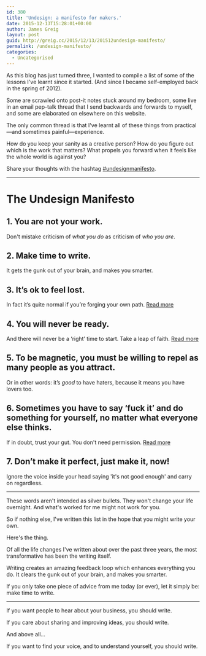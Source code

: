 ```yaml
---
id: 380
title: 'Undesign: a manifesto for makers.'
date: 2015-12-13T15:28:01+00:00
author: James Greig
layout: post
guid: http://greig.cc/2015/12/13/201512undesign-manifesto/
permalink: /undesign-manifesto/
categories:
  - Uncategorised
---
```

<p>As this blog has just turned three, I wanted to compile a list of some of the lessons I've learnt since it started. (And since I became self-employed back in the spring of 2012).</p>

<p>Some are scrawled onto post-it notes stuck around my bedroom, some live in an email pep-talk thread that I send backwards and forwards to myself, and some are elaborated on elsewhere on this website.</p>

<p>The only common thread is that I've learnt all of these things from practical—and sometimes painful—experience.</p>

<p>How do you keep your sanity as a creative person? How do you figure out which is the work that matters? What propels you forward when it feels like the whole world is against you?</p>

<p>Share your thoughts with the hashtag <a href="https://twitter.com/search?f=tweets&amp;q=%23undesignmanifesto&amp;src=typd">#undesignmanifesto</a>.</p>

<hr>

<h1 id="theundesignmanifesto">The Undesign Manifesto</h1>

<h2 id="1youarenotyourwork">1. You are not your work.</h2>

<p>Don't mistake criticism of <em>what you do</em> as criticism of <em>who you are</em>.</p>

<h2 id="2maketimetowrite">2. Make time to write.</h2>

<p>It gets the gunk out of your brain, and makes you smarter. </p>

<h2 id="3itsoktofeellost">3. It’s ok to feel lost.</h2>

<p>In fact it’s quite normal if you’re forging your own path. <a href="http://greig.cc/journal/2013/8/feeling-lost-relax-youre-probably-headed-in-the-right-direction">Read more</a></p>

<h2 id="4youwillneverbeready">4. You will never be ready.</h2>

<p>And there will never be a ‘right’ time to start. Take a leap of faith. <a href="http://greig.cc/journal/2013/6/you-will-never-be-ready">Read more</a></p>

<h2 id="5tobemagneticyoumustbewillingtorepelasmanypeopleasyouattract">5. To be magnetic, you must be willing to repel as many people as you attract.</h2>

<p>Or in other words: it’s <em>good</em> to have haters, because it means you have lovers too.</p>

<h2 id="6sometimesyouhavetosayfuckitanddosomethingforyourselfnomatterwhateveryoneelsethinks">6. Sometimes you have to say ‘fuck it’ and do something for yourself, no matter what everyone else thinks.</h2>

<p>If in doubt, trust your gut. You don't need permission. <a href="http://greig.cc/journal/2015/4/on-giving-yourself-permission">Read more</a></p>

<h2 id="7dontmakeitperfectjustmakeitnow">7. Don’t make it perfect, just make it, now!</h2>

<p>Ignore the voice inside your head saying 'it's not good enough' and carry on regardless. </p>

<hr>

<p>These words aren't intended as silver bullets. They won't change your life overnight. And what's worked for me might not work for you.</p>

<p>So if nothing else, I've written this list in the hope that you might write your own.</p>

<p>Here's the thing.</p>

<p>Of all the life changes I've written about over the past three years, the most transformative has been the writing itself.</p>

<p>Writing creates an amazing feedback loop which enhances everything you do. It clears the gunk out of your brain, and makes you smarter.</p>

<p>If you only take one piece of advice from me today (or ever), let it simply be: make time to write. </p>

<hr>

<p>If you want people to hear about your business, you should write.</p>

<p>If you care about sharing and improving ideas, you should write.</p>

<p>And above all…</p>

<p>If you want to find your voice, and to understand yourself, you should write.</p>